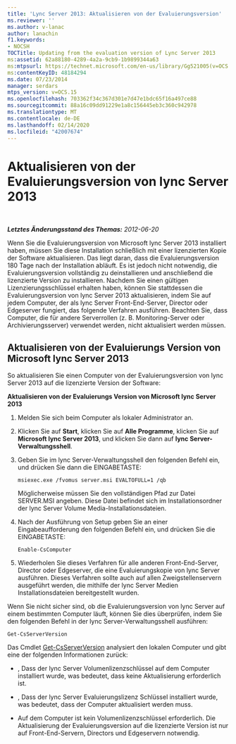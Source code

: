 ```yaml
---
title: 'Lync Server 2013: Aktualisieren von der Evaluierungsversion'
ms.reviewer: ''
ms.author: v-lanac
author: lanachin
f1.keywords:
- NOCSH
TOCTitle: Updating from the evaluation version of Lync Server 2013
ms:assetid: 62a88180-4289-4a2a-9cb9-1b9899344a63
ms:mtpsurl: https://technet.microsoft.com/en-us/library/Gg521005(v=OCS.15)
ms:contentKeyID: 48184294
ms.date: 07/23/2014
manager: serdars
mtps_version: v=OCS.15
ms.openlocfilehash: 703362f34c367d301e7d47e1bdc65f16a497ce88
ms.sourcegitcommit: 88a16c09dd91229e1a8c156445eb3c360c942978
ms.translationtype: MT
ms.contentlocale: de-DE
ms.lasthandoff: 02/14/2020
ms.locfileid: "42007674"
---
```

<div data-xmlns="http://www.w3.org/1999/xhtml">

<div class="topic" data-xmlns="http://www.w3.org/1999/xhtml" data-msxsl="urn:schemas-microsoft-com:xslt" data-cs="http://msdn.microsoft.com/">

<div data-asp="http://msdn2.microsoft.com/asp">

# <a name="updating-from-the-evaluation-version-of-lync-server-2013"></a>Aktualisieren von der Evaluierungsversion von lync Server 2013

</div>

<div id="mainSection">

<div id="mainBody">

<span> </span>

_**Letztes Änderungsstand des Themas:** 2012-06-20_

Wenn Sie die Evaluierungsversion von Microsoft lync Server 2013 installiert haben, müssen Sie diese Installation schließlich mit einer lizenzierten Kopie der Software aktualisieren. Das liegt daran, dass die Evaluierungsversion 180 Tage nach der Installation abläuft. Es ist jedoch nicht notwendig, die Evaluierungsversion vollständig zu deinstallieren und anschließend die lizenzierte Version zu installieren. Nachdem Sie einen gültigen Lizenzierungsschlüssel erhalten haben, können Sie stattdessen die Evaluierungsversion von lync Server 2013 aktualisieren, indem Sie auf jedem Computer, der als lync Server Front-End-Server, Director oder Edgeserver fungiert, das folgende Verfahren ausführen. Beachten Sie, dass Computer, die für andere Serverrollen (z. B. Monitoring-Server oder Archivierungsserver) verwendet werden, nicht aktualisiert werden müssen.

<div>

## <a name="updating-from-the-evaluation-version-of-microsoft-lync-server-2013"></a>Aktualisieren von der Evaluierungs Version von Microsoft lync Server 2013

So aktualisieren Sie einen Computer von der Evaluierungsversion von lync Server 2013 auf die lizenzierte Version der Software:

**Aktualisieren von der Evaluierungs Version von Microsoft lync Server 2013**

1.  Melden Sie sich beim Computer als lokaler Administrator an.

2.  Klicken Sie auf **Start**, klicken Sie auf **Alle Programme**, klicken Sie auf **Microsoft lync Server 2013**, und klicken Sie dann auf **lync Server-Verwaltungsshell**.

3.  Geben Sie im lync Server-Verwaltungsshell den folgenden Befehl ein, und drücken Sie dann die EINGABETASTE:
    
        msiexec.exe /fvomus server.msi EVALTOFULL=1 /qb
    
    Möglicherweise müssen Sie den vollständigen Pfad zur Datei SERVER.MSI angeben. Diese Datei befindet sich im Installationsordner der lync Server Volume Media-Installationsdateien.

4.  Nach der Ausführung von Setup geben Sie an einer Eingabeaufforderung den folgenden Befehl ein, und drücken Sie die EINGABETASTE:
    
        Enable-CsComputer

5.  Wiederholen Sie dieses Verfahren für alle anderen Front-End-Server, Director oder Edgeserver, die eine Evaluierungskopie von lync Server ausführen. Dieses Verfahren sollte auch auf allen Zweigstellenservern ausgeführt werden, die mithilfe der lync Server Medien Installationsdateien bereitgestellt wurden.

Wenn Sie nicht sicher sind, ob die Evaluierungsversion von lync Server auf einem bestimmten Computer läuft, können Sie dies überprüfen, indem Sie den folgenden Befehl in der lync Server-Verwaltungsshell ausführen:

    Get-CsServerVersion

Das Cmdlet [Get-CsServerVersion](https://docs.microsoft.com/powershell/module/skype/Get-CsServerVersion) analysiert den lokalen Computer und gibt eine der folgenden Informationen zurück:

  - , Dass der lync Server Volumenlizenzschlüssel auf dem Computer installiert wurde, was bedeutet, dass keine Aktualisierung erforderlich ist.

  - , Dass der lync Server Evaluierungslizenz Schlüssel installiert wurde, was bedeutet, dass der Computer aktualisiert werden muss.

  - Auf dem Computer ist kein Volumenlizenzschlüssel erforderlich. Die Aktualisierung der Evaluierungsversion auf die lizenzierte Version ist nur auf Front-End-Servern, Directors und Edgeservern notwendig.

</div>

</div>

<span> </span>

</div>

</div>

</div>

